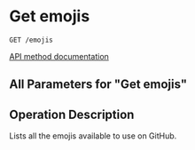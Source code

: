 # Get emojis

`GET /emojis`

[API method documentation](https://docs.github.com/rest/emojis/emojis#get-emojis)

## All Parameters for "Get emojis"


## Operation Description

Lists all the emojis available to use on GitHub.
